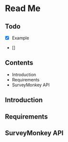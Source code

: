 # Read Me

## Todo

- [x] Example
- [] 
## Contents
- Introduction
- Requirements
- SurveyMonkey API

## Introduction

## Requirements

## SurveyMonkey API

 
